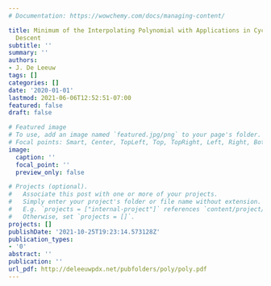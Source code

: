 ```yaml
---
# Documentation: https://wowchemy.com/docs/managing-content/

title: Minimum of the Interpolating Polynomial with Applications in Cyclic Coordinate
  Descent
subtitle: ''
summary: ''
authors:
- J. De Leeuw
tags: []
categories: []
date: '2020-01-01'
lastmod: 2021-06-06T12:52:51-07:00
featured: false
draft: false

# Featured image
# To use, add an image named `featured.jpg/png` to your page's folder.
# Focal points: Smart, Center, TopLeft, Top, TopRight, Left, Right, BottomLeft, Bottom, BottomRight.
image:
  caption: ''
  focal_point: ''
  preview_only: false

# Projects (optional).
#   Associate this post with one or more of your projects.
#   Simply enter your project's folder or file name without extension.
#   E.g. `projects = ["internal-project"]` references `content/project/deep-learning/index.md`.
#   Otherwise, set `projects = []`.
projects: []
publishDate: '2021-10-25T19:23:14.573128Z'
publication_types:
- '0'
abstract: ''
publication: ''
url_pdf: http://deleeuwpdx.net/pubfolders/poly/poly.pdf
---
```

